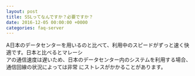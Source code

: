```yaml
---
layout: post
title: SSLってなんですか？必要ですか？
date: 2016-12-05 00:00:00 +0000
categories: faq-server
---
```

A日本のデータセンターを用いるのと比べて、利用中のスピードがずっと速く快適です。日本と比べるとマレーシ<br>
アの通信速度は遅いため、日本のデータセンター内のシステムを利用する場合、通信回線の状況によっては非常 にストレスがかかることがあります。